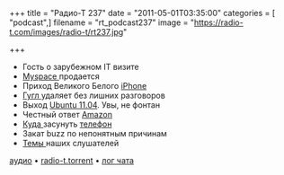 +++
title = "Радио-Т 237"
date = "2011-05-01T03:35:00"
categories = [ "podcast",]
filename = "rt_podcast237"
image = "https://radio-t.com/images/radio-t/rt237.jpg"

+++

- Гость о зарубежном IT визите
- [Myspace ](http://www.readwriteweb.com/archives/news_corp_has_finally_had_it_accepting_bids_for_my.php)продается
- Приход Великого Белого [iPhone](http://www.fastcompany.com/1750352/the-great-white-iphone-how-apple-spun-a-tech-fail-into-a-pr-win)
- [Гугл ](http://techcrunch.com/2011/04/28/buzz-off-google-buzz/)удаляет без лишних разговоров
- Выход [Ubuntu 11.04](http://mashable.com/2011/04/28/ubuntu-11-04-available/). Увы, не фонтан
- Честный ответ [Amazon ](http://habrahabr.ru/blogs/cloud_computing/118434/)
- [Куда ](http://www.engadget.com/2011/04/29/desk-phone-dock-review/)засунуть [телефон](http://mashable.com/2011/04/28/wow-keys-iphone-keyboard-dock/)
- Закат buzz по непонятным причинам
- [Темы ](http://new.radio-t.com/2011/04/237.html)наших слушателей

[аудио](http://archive.rucast.net/radio-t/media/rt_podcast237.mp3) • [radio-t.torrent](http://www.radio-t.com/torrents/rt_podcast237.mp3.torrent) • [лог чата](http://chat.radio-t.com/logs/radio-t-237.html)<audio src="http://archive.rucast.net/radio-t/media/rt_podcast237.mp3" preload="none"></audio>
